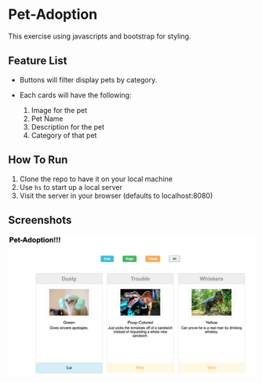# Pet-Adoption
This exercise using javascripts and bootstrap for styling.
## Feature List
* Buttons will filter display pets by category.
* Each cards will have the following:

    1. Image for the pet
    1. Pet Name
    1. Description for the pet
    1. Category of that pet

## How To Run
1. Clone the repo to have it on your local machine
1. Use `hs` to start up a local server
1. Visit the server in your browser (defaults to localhost:8080)

## Screenshots

![pets](https://github.com/Kamiran79/pet-adoption/blob/master/screenshots/Screen%20Shot%202020-06-14%20at%2010.23.06%20PM.png)

